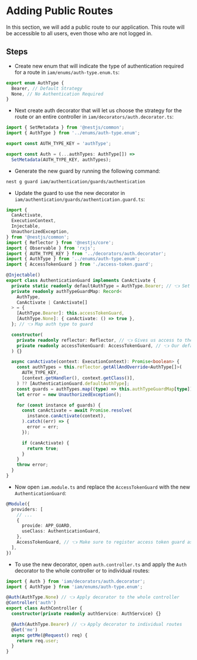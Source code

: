 # Adding Public Routes

In this section, we will add a public route to our application. This route will be accessible to all users, even those who are not logged in.

## Steps

- Create new enum that will indicate the type of authentication required for a route in `iam/enums/auth-type.enum.ts`:

```ts
export enum AuthType {
  Bearer, // Default Strategy
  None, // No Authentication Required
}
```

- Next create auth decorator that will let us choose the strategy for the route or an entire controller in `iam/decorators/auth.decorator.ts`:

```ts
import { SetMetadata } from '@nestjs/common';
import { AuthType } from '../enums/auth-type.enum';

export const AUTH_TYPE_KEY = 'authType';

export const Auth = (...authTypes: AuthType[]) =>
  SetMetadata(AUTH_TYPE_KEY, authTypes);
```

- Generate the new guard by running the following command:

```bash
nest g guard iam/authentication/guards/authentication
```

- Update the guard to use the new decorator in `iam/authentication/guards/authentication.guard.ts`:

```ts
import {
  CanActivate,
  ExecutionContext,
  Injectable,
  UnauthorizedException,
} from '@nestjs/common';
import { Reflector } from '@nestjs/core';
import { Observable } from 'rxjs';
import { AUTH_TYPE_KEY } from '../decorators/auth.decorator';
import { AuthType } from '../enums/auth-type.enum';
import { AccessTokenGuard } from './access-token.guard';

@Injectable()
export class AuthenticationGuard implements CanActivate {
  private static readonly defaultAuthType = AuthType.Bearer; // 👈 Set default auth type
  private readonly authTypeGuardMap: Record<
    AuthType,
    CanActivate | CanActivate[]
  > = {
    [AuthType.Bearer]: this.accessTokenGuard,
    [AuthType.None]: { canActivate: () => true },
  }; // 👈 Map auth type to guard

  constructor(
    private readonly reflector: Reflector, // 👈 Gives us access to the underlying metadata
    private readonly accessTokenGuard: AccessTokenGuard, // 👈 Our default guard
  ) {}

  async canActivate(context: ExecutionContext): Promise<boolean> {
    const authTypes = this.reflector.getAllAndOverride<AuthType[]>(
      AUTH_TYPE_KEY,
      [context.getHandler(), context.getClass()],
    ) ?? [AuthenticationGuard.defaultAuthType];
    const guards = authTypes.map((type) => this.authTypeGuardMap[type]).flat();
    let error = new UnauthorizedException();

    for (const instance of guards) {
      const canActivate = await Promise.resolve(
        instance.canActivate(context),
      ).catch((err) => {
        error = err;
      });

      if (canActivate) {
        return true;
      }
    }
    throw error;
  }
}
```

- Now open `iam.module.ts` and replace the `AccessTokenGuard` with the new `AuthenticationGuard`:

```ts
@Module({
  providers: [
    // ...
    {
      provide: APP_GUARD,
      useClass: AuthenticationGuard,
    },
    AccessTokenGuard, // 👈 Make sure to register access token guard as a provider
  ],
})
```

- To use the new decorator, open `auth.controller.ts` and apply the `Auth` decorator to the whole controller or to individual routes:

```ts auth.controller.ts
import { Auth } from 'iam/decorators/auth.decorator';
import { AuthType } from 'iam/enums/auth-type.enum';

@Auth(AuthType.None) // 👈 Apply decorator to the whole controller
@Controller('auth')
export class AuthController {
  constructor(private readonly authService: AuthService) {}

  @Auth(AuthType.Bearer) // 👈 Apply decorator to individual routes
  @Get('me')
  async getMe(@Request() req) {
    return req.user;
  }
}
```
